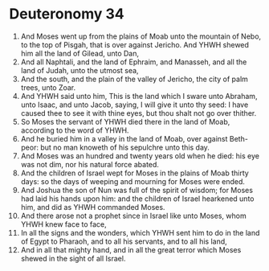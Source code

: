 ﻿# Deuteronomy 34
1. And Moses went up from the plains of Moab unto the mountain of Nebo, to the top of Pisgah, that is over against Jericho. And YHWH shewed him all the land of Gilead, unto Dan, 
2. And all Naphtali, and the land of Ephraim, and Manasseh, and all the land of Judah, unto the utmost sea, 
3. And the south, and the plain of the valley of Jericho, the city of palm trees, unto Zoar. 
4. And YHWH said unto him, This is the land which I sware unto Abraham, unto Isaac, and unto Jacob, saying, I will give it unto thy seed: I have caused thee to see it with thine eyes, but thou shalt not go over thither. 
5.  So Moses the servant of YHWH died there in the land of Moab, according to the word of YHWH. 
6. And he buried him in a valley in the land of Moab, over against Beth-peor: but no man knoweth of his sepulchre unto this day. 
7.  And Moses was an hundred and twenty years old when he died: his eye was not dim, nor his natural force abated. 
8.  And the children of Israel wept for Moses in the plains of Moab thirty days: so the days of weeping and mourning for Moses were ended. 
9.  And Joshua the son of Nun was full of the spirit of wisdom; for Moses had laid his hands upon him: and the children of Israel hearkened unto him, and did as YHWH commanded Moses. 
10.  And there arose not a prophet since in Israel like unto Moses, whom YHWH knew face to face, 
11. In all the signs and the wonders, which YHWH sent him to do in the land of Egypt to Pharaoh, and to all his servants, and to all his land, 
12. And in all that mighty hand, and in all the great terror which Moses shewed in the sight of all Israel. 
